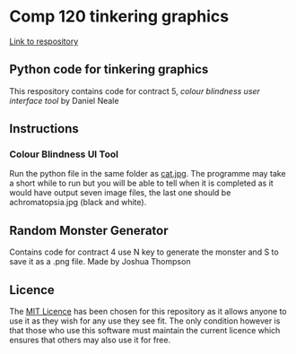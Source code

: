 # Comp 120 tinkering graphics
[Link to respository](https://github.com/DanielNeale/Tinkering_Graphics_Team_6)

## Python code for tinkering graphics
This respository contains code for contract 5, *colour blindness user interface tool* by Daniel Neale

## Instructions

### Colour Blindness UI Tool
Run the python file in the same folder as [cat.jpg](https://wiki.startlap.hu/uploads/2016/01/adj-cimet-227.jpg). The programme may take a short while to run but you will be able to tell when it is completed as it would have output seven image files, the last one should be achromatopsia.jpg (black and white).

## Random Monster Generator
Contains code for contract 4 use N key to generate the monster and S to save it as a .png file.
Made by Joshua Thompson

## Licence
The [MIT Licence](https://choosealicense.com/licenses/mit/) has been chosen for this repository as it allows anyone to use it as they wish for any use they see fit. The only condition however is that those who use this software must maintain the current licence which ensures that others may also use it for free.
